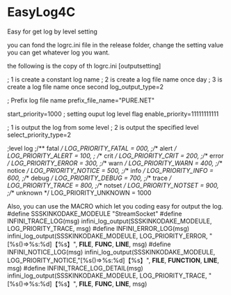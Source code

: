 # EasyLog4C
Easy for get log by level setting

you can fond the logrc.ini file in the release folder, change the setting value you can get whatever log you want.

the following is the copy of th logrc.ini
[outputsetting]

; 1 is create a constant log name
; 2 is create a log file name once day
; 3 is create a log file name once second 
log_output_type=2 

; Prefix log file name
prefix_file_name="PURE.NET"

start_priority=1000
; setting ouput log level flag
enable_priority=11111111111

; 1 is output the log from some level
; 2 is output the specified level
select_priority_type=2


;level log
  ;/** fatal */	LOG_PRIORITY_FATAL	= 000, 
    ;/** alert */	LOG_PRIORITY_ALERT	= 100, 
   ; /** crit */	    LOG_PRIORITY_CRIT	= 200, 
    ;/** error */	LOG_PRIORITY_ERROR	= 300, 
    ;/** warn */	    LOG_PRIORITY_WARN	= 400, 
    ;/** notice */	LOG_PRIORITY_NOTICE	= 500, 
    ;/** info */	    LOG_PRIORITY_INFO	= 600, 
    ;/** debug */	LOG_PRIORITY_DEBUG	= 700,
    ;/** trace */	LOG_PRIORITY_TRACE	= 800,
    ;/** notset */	LOG_PRIORITY_NOTSET	= 900,
    ;/** unknown */	LOG_PRIORITY_UNKNOWN	= 1000
  

Also, you can use the MACRO which let you coding easy for output the log.
 #define SSSKINKODAKE_MODEULE "StreamSocket"
 #define INFINI_TRACE_LOG(msg) infini_log_output(SSSKINKODAKE_MODEULE, LOG_PRIORITY_TRACE, msg)
 #define INFINI_ERROR_LOG(msg) infini_log_output(SSSKINKODAKE_MODEULE, LOG_PRIORITY_ERROR, "[%s()⇒%s:%d]【%s】",   __FILE__, __FUNC__, __LINE__, msg)
 #define INFINI_NOTICE_LOG(msg) infini_log_output(SSSKINKODAKE_MODEULE, LOG_PRIORITY_NOTICE,"[%s()⇒%s:%d]【%s】", __FILE__, __FUNCTION__, __LINE__, msg)
 #define INFINI_TRACE_LOG_DETAIL(msg) infini_log_output(SSSKINKODAKE_MODEULE, LOG_PRIORITY_TRACE, "[%s()⇒%s:%d]【%s】", __FILE__, __FUNC__, __LINE__, msg)
